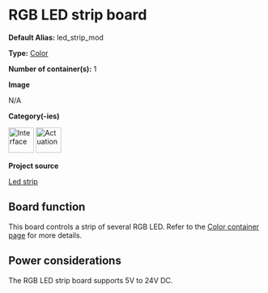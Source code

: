 # RGB LED strip board

<div class="cust_sheet" markdown="1">
<p class="cust_sheet-title" markdown="1"><strong>Default Alias:</strong> led_strip_mod</p>
<p class="cust_sheet-title" markdown="1"><strong>Type:</strong> <a href="../../software/containers_list/color.md">Color</a></p>
<p class="cust_sheet-title" markdown="1"><strong>Number of container(s):</strong> 1</p>
<p class="cust_sheet-title" markdown="1"><strong>Image</strong></p>
<p class="cust_indent" markdown="1">N/A</p>
<p class="cust_sheet-title" markdown="1"><strong>Category(-ies)</strong></p>
<p class="cust_indent" markdown="1">
<img height="50" src="../../../_assets/img/sticker-interface.png" title="Interface">
<img height="50" src="../../../_assets/img/sticker-actuation.png" title="Actuation">
</p>
<p class="cust_sheet-title" markdown="1"><strong>Project source </strong></p>
<a class="github-button" data-size="large" aria-label="Star Luos-io/Luos on GitHub" href="https://github.com/Luos-io/Examples/blob/master/Projects/l0/Led_strip" target="_blank">Led strip</a>
</div>

## Board function
This board controls a strip of several RGB LED. 
Refer to the [Color container page](../../software/containers_list/color.md) for more details.

## Power considerations
The RGB LED strip board supports 5V to 24V DC.


